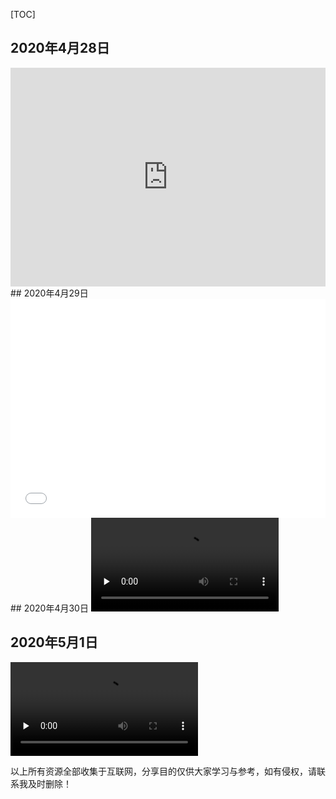 

[TOC]



## 2020年4月28日

<iframe src="https://player.bilibili.com/player.html?aid=840389750&bvid=BV1f54y197N6&cid=183708232&page=1" scrolling="no" border="0" frameborder="no" framespacing="0" allowfullscreen="true" height="350px"  width="100%" > </iframe>
## 2020年4月29日

<iframe src="//player.bilibili.com/player.html?aid=285237738&bvid=BV1if4y1U7iL&cid=177653016&page=1" scrolling="no" border="0" frameborder="no" framespacing="0" allowfullscreen="true" height="350px"  width="100%" > </iframe>
## 2020年4月30日

<video id="video" controls="" preload="none">
      <source id="mp4" src="https://ev.phncdn.com/videos/202003/07/290782692/480P_600K_290782692.mp4?validfrom=1588343224&validto=1588350424&rate=500k&burst=1000k&hash=mSOJj3k44UnYASvqgyX9LM%2FEjQs%3D" type="video/mp4">
      </video>

## 2020年5月1日

<video id="video" controls="" preload="none">
      <source id="mp4" src="https://ev.phncdn.com/videos/201912/20/270013401/720P_4000K_270013401.mp4?validfrom=1588343768&validto=1588350968&rate=500k&burst=1800k&hash=0aAhX9x6nkXFnpx1Qm5LTLGaQeg%3D" type="video/mp4">
      </video>



以上所有资源全部收集于互联网，分享目的仅供大家学习与参考，如有侵权，请联系我及时删除！
